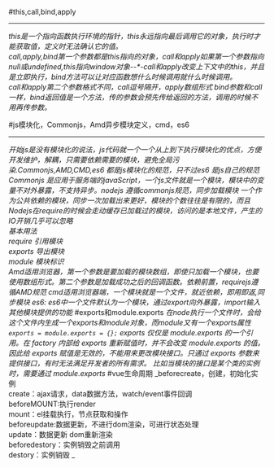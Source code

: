 #this,call,bind,apply
_ _ _
 _this是一个指向函数执行环境的指针，this永远指向最后调用它的对象，执行时才能获取值，定义时无法确认它的值。_  
  _call,apply,bind第一个参数都是this指向的对象，call和apply如果第一个参数指向null或undefined,this指向window对象--*-call和apply改变上下文中的this，并且是立即执行，bind方法可以让对应函数想什么时候调用就什么时候调用。_  
  _call和apply第二个参数格式不同，call逗号隔开，apply数组形式  bind参数和call一样，bind返回值是一个方法，传的参数会预先传给返回的方法，调用的时候不用再传参数。_

#js模块化，Commonjs，Amd异步模块定义，cmd，es6
_ _ _
 _开始js是没有模块化的说法，js代码就一个一个从上到下执行模块化的优点，方便开发维护，解耦，只需要依赖需要的模块，避免全局污染.Commonjs,AMD,CMD,es6 都是js模块化的规范，只不过es6 是js自己的规范_
  _Commonjs 是应用于服务端的javaScript，一个js文件就是一个模块，模块中的变量不对外暴露，不支持异步。nodejs 遵循commonjs规范，同步加载模块_
 _一个作为公共依赖的模块，同步一次加载出来更好，模块的个数往往是有限的，而且Nodejs在require的时候会走动缓存已加载过的模块，访问的是本地文件，产生的IO开销几乎可以忽略_  
   _基本用法_    
   _require 引用模块_  
   _exports 导出模块_  
   _module 模块标识_  
_Amd适用浏览器，第一个参数是要加载的模块数组，即使只加载一个模块，也要使用数组形式。第二个参数是加载成功之后的回调函数。依赖前置，requirejs遵循AMD规范_
_cmd适用浏览器端，一个模块就是一个文件，就近依赖，即用即返,同步模块_
_es6: es6中一个文件默认为一个模块，通过export向外暴露，import输入其他模块提供的功能_
#exports和module.exports
_在node执行一个文件时，会给这个文件内生成一个exports和module对象，而module又有一个exports属性_
_`exports = module.exports = {};`_
_exports 仅仅是 module.exports 的一个引用。在 factory 内部给 exports 重新赋值时，并不会改变 module.exports 的值。因此给 exports 赋值是无效的，不能用来更改模块接口。只通过 exports 参数来提供接口，有时无法满足开发者的所有需求。 比如当模块的接口是某个类的实例时，需要通过 module.exports_
#vue生命周期
_beforecreate，创建，初始化实例  
  create：ajax请求，data数据方法，watch/event事件回调  
  beforeMOUNT:执行render  
  mount：el挂载执行，节点获取和操作  
  beforeupdate:数据更新，不进行dom渲染，可进行状态处理  
  update：数据更新 dom重新渲染  
  beforedestory：实例销毁之前调用  
  destory：实例销毁  _
